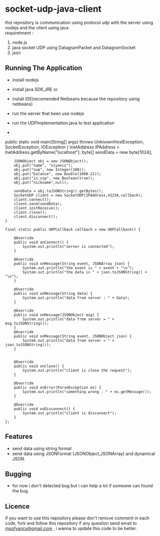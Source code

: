 socket-udp-java-client
============

this repository is communication using protocol udp with the server using nodejs and the client using java
<br>
requiretment : 
<br>
1) node.js <br>
2) java socket UDP using DatagramPacket and DatagramSocket<br>
3) json 



Running The Application
-----------------------

* install nodejs <br>
* install java SDK,JRE or <br>
* install IDE(recomended Netbeans because the repository using netbeans) <br>
	 
* run the server that been use nodejs<br>
* run the UDPImplementation.java to test application<br>
* ```java
public static void main(String[] args) throws UnknownHostException, SocketException, IOException {
        InetAddress IPAddress =  InetAddress.getByName("localhost");
        byte[] sendData = new byte[1024];

        JSONObject obj = new JSONObject();
        obj.put("name", "viyancs");
        obj.put("num", new Integer(100));
        obj.put("balance", new Double(1000.21));
        obj.put("is_vip", new Boolean(true));
        obj.put("nickname",null);

        sendData = obj.toJSONString().getBytes();
        SocketUDP client = new SocketUDP(IPAddress,41234,callback);
        client.connect();
        client.send(sendData);
        client.initReceive();
        client.close();
        client.disconnect();
    }
    
    final static public UDPCallback callback = new UDPCallback() {

        @Override
        public void onConnect() {
            System.out.println("server is connected");
        }
        
        @Override
        public void onMessage(String event, JSONArray json) {
            System.out.println("the event is " + event + "\n");
            System.out.println("the data is " + json.toJSONString() + "\n");
        }

        @Override
        public void onMessage(String data) {
            System.out.println("data from server : " + data);
        }
        
        @Override
        public void onMessage(JSONObject msg) {
            System.out.println("data from server = " + msg.toJSONString());           
        }
        @Override
        public void onMessage(String event, JSONObject json) {
            System.out.println("data from server = " + json.toJSONString());  
        }
    

        @Override
        public void onClose() {
            System.out.println("client is close the request");
        }

        @Override
        public void onError(ParseException ex) {
            System.out.println("something wrong : " + ex.getMessage());
        }

        @Override
        public void onDisconnect() {
            System.out.println("client is disconnect");
        }
    };

Features
-----------------------

* send data using string format 
* send data using JSONFormat (JSONObject,JSONArray) and dynamical JSON.

Bugging 
-----------------------

* for now i don't detected bug but i can help a lot if someone can found the bug.

Licence 
----------------------
if you want to use this repository please  don't remove comment in each code, fork and follow this repository if any question send email to msofyancs@gmail.com , i wanna to update this code to be better.

	


